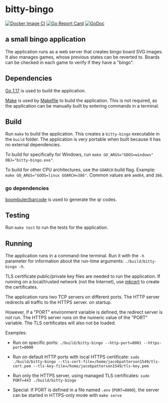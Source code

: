 # bitty-bingo

[![Docker Image CI](https://github.com/jacobpatterson1549/bitty-bingo/actions/workflows/go.yml/badge.svg)](https://github.com/jacobpatterson1549/bitty-bingo/actions/workflows/gco.yml)
[![Go Report Card](https://goreportcard.com/badge/github.com/jacobpatterson1549/bitty-bingo)](https://goreportcard.com/report/github.com/jacobpatterson1549/bitty-bingo)
[![GoDoc](https://godoc.org/github.com/jacobpatterson1549/bitty-bingo?status.svg)](https://godoc.org/github.com/jacobpatterson1549/bitty-bingo)

## a small bingo application

The application runs as a web server that creates bingo board SVG images.
It also manages games, whose previous states can be reverted to.
Boards can be checked in each game to verify if they have a "bingo".

## Dependencies

[Go 1.17](https://golang.org/dl/) is used to build the application.

[Make](https://www.gnu.org/software/make/) is used by [Makefile](Makefile) to build the application.  This is not required, as the application can be manually built by entering commands in a terminal.

## Build

Run `make` to build the application.  This creates a `bitty-bingo` executable in the `build` folder.  The application is very portable when built because it has no external dependencies.

To build for specifically for Windows, run `make GO_ARGS="GOOS=windows" OBJ="bitty-bingo.exe"`.

To build for other CPU architectures, use the `GOARCH` build flag. Example: `make GO_ARGS="GOOS=linux GOARCH=386"`.  Common values are `amd64`, and `386`.

### go dependencies

[boombuler/barcode](https://github.com/boombuler/barcode/) is used to generate the qr codes.

## Testing

Run `make test` to run the tests for the application.

## Running

The application runs in a command-line terminal.  Run it with the `-h` parameter for information about the run-time arguments: `./build/bitty-bingo -h`.

TLS certificate public/private key files are needed to run the application.  If running on a local/trusted network (not the Internet), use [mkcert](https://github.com/FiloSottile/mkcert) to create the certificates.

The application runs two TCP servers on different ports.  The HTTP server redirects all traffic to the HTTPS server.
on startup.  

However, if a "PORT" environment variable is defined, the redirect server is not run.   The HTTPS server runs on the numeric value of the "PORT" variable.  The TLS certificates will also not be loaded.

Examples:

* Run on specific ports: `./build/bitty-bingo --http-port=8001 --https-port=8000`

* Run on default HTTP ports with local HTTPS certificate: `sudo ./build/bitty-bingo --tls-cert-file=/home/jacobpatterson1549/tls-cert.pem --tls-key-file=/home/jacobpatterson1549/tls-key.pem`

* Run only the HTTPS server, using managed TLS certificates: `sudo PORT=443 ./build/bitty-bingo`

* Special: If PORT is defined in a file named `.env` (`PORT=8000`), the server can be started in HTTPS-only mode with `make serve`